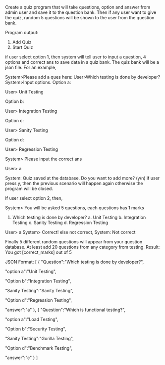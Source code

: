 Create a quiz program that will take questions, option and answer from admin user and save it to the question bank. Then if any user want to give the quiz, random 5 questions will be shown to the user from the question bank.

Program output:
1. Add Quiz
2. Start Quiz

if user select option 1, then system will tell user to input a question, 4 options and correct ans to save data in a quiz bank. The quiz bank will be a json file. For an example,

System>Please add a ques here:
User>Which testing is done by developer?
System>Input options.
Option a:

User> Unit Testing

Option b:

User> Integration Testing

Option c:

User> Sanity Testing

Option d:

User> Regression Testing

System> Please input the correct ans

User> a

System: Quiz saved at the database. Do you want to add more? (y/n)
if user press y, then the previous scenario will happen again otherwise the program will be closed.

If user select option 2,  then,

System> You will be asked 5 questions, each questions has 1 marks
1. Which testing is done by developer?
a. Unit Testing
b. Integration Testing
c. Sanity Testing
d. Regression Testing

User> a
System> Correct!
else not correct,
System: Not correct


Finally 5 different random questions will appear from your question database. At least add 20 questions from any category from testing.
Result: You got [correct_marks] out of 5


JSON Format:
[
{
"Question":"Which testing is done by developer?",

"option a":"Unit Testing",

"Option b":"Integration Testing",

"Sanity Testing":"Sanity Testing",

"Option d":"Regression Testing",

"answer":"a"
},
{
"Question":"Which is functional testing?",

"option a":"Load Testing",

"Option b":"Security Testing",

"Sanity Testing":"Gorilla Testing",

"Option d":"Benchmark Testing",

"answer":"c"
}
]
